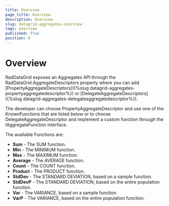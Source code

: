 ```yaml
---
title: Overview
page_title: Overview
description: Overview
slug: datagrid-aggregates-overview
tags: overview
published: True
position: 0
---
```


# Overview

RadDataGrid exposes an Aggregates API through the RadDataGrid.AggregateDescriptors property where you can add [PropertyAggregateDescriptors]({%slug datagrid-aggregates-propertyaggregatedescriptor%}) or [DelegateAggregateDescriptors]({%slug datagrid-aggregates-delegateaggregatedescriptor%}).

The developer can choose PropertyAggregateDescriptor and use one of the KnownFunctions that are listed below
or to choose DelegateAggregateDescriptor and implement a custom function through the IAggregateFunction interface.

The available Functions are:

* **Sum** - The SUM function.
* **Min** - The MINIMUM function.
* **Max** - The MAXIMUM function.
* **Average** - The AVERAGE function.
* **Count** - The COUNT function.
* **Product** - The PRODUCT function.
* **StdDev** - The STANDARD DEVIATION, based on a sample function.
* **StdDevP** - The STANDARD DEVIATION, based on the entire population function.
* **Var** - The VARIANCE, based on a sample function.
* **VarP** - The VARIANCE, based on the entire population function.